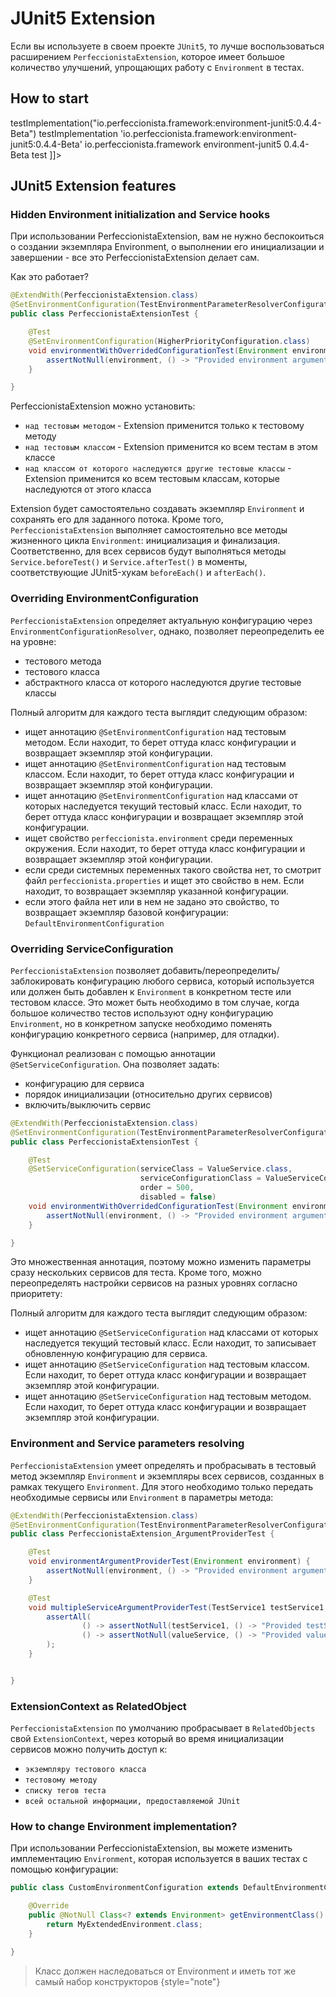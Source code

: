 # JUnit5 Extension

Если вы используете в своем проекте `JUnit5`, то лучше воспользоваться расширением `PerfeccionistaExtension`,
которое имеет большое количество улучшений, упрощающих работу с `Environment` в тестах.

How to start
------------
<tabs>
    <tab title="Gradle (kts)">
        <code-block lang="kotlin">testImplementation("io.perfeccionista.framework:environment-junit5:0.4.4-Beta")</code-block>
    </tab>
    <tab title="Gradle">
        <code-block lang="groovy">testImplementation 'io.perfeccionista.framework:environment-junit5:0.4.4-Beta'</code-block>
    </tab>
    <tab title="Maven">
        <code-block lang="xml"><![CDATA[
            <dependency>
                <group>io.perfeccionista.framework</group>
                <artifactId>environment-junit5</artifactId>
                <version>0.4.4-Beta</version>
                <scope>test</scope>
            </dependency>]]>
        </code-block>
    </tab>
</tabs>

JUnit5 Extension features
-------------------------

### Hidden Environment initialization and Service hooks
При использовании PerfeccionistaExtension, вам не нужно беспокоиться о создании экземпляра Environment,
о выполнении его инициализации и завершении - все это PerfeccionistaExtension делает сам.

Как это работает?
```Java
@ExtendWith(PerfeccionistaExtension.class)
@SetEnvironmentConfiguration(TestEnvironmentParameterResolverConfiguration.class)
public class PerfeccionistaExtensionTest {

    @Test
    @SetEnvironmentConfiguration(HigherPriorityConfiguration.class)
    void environmentWithOverridedConfigurationTest(Environment environment) {
        assertNotNull(environment, () -> "Provided environment argument is null");
    }

}
```
PerfeccionistaExtension можно установить:
- `над тестовым методом` - Extension применится только к тестовому методу
- `над тестовым классом` - Extension применится ко всем тестам в этом классе
- `над классом от которого наследуются другие тестовые классы` - Extension применится ко всем тестовым классам,
  которые наследуются от этого класса

Extension будет самостоятельно создавать экземпляр `Environment` и сохранять его для заданного потока.
Кроме того, `PerfeccionistaExtension` выполняет самостоятельно все методы жизненного цикла `Environment`: 
инициализация и финализация. Соответственно, для всех сервисов будут выполняться методы `Service.beforeTest()`
и `Service.afterTest()` в моменты, соответствующие JUnit5-хукам `beforeEach()` и `afterEach()`.

### Overriding EnvironmentConfiguration
`PerfeccionistaExtension` определяет актуальную конфигурацию через `EnvironmentConfigurationResolver`,
однако, позволяет переопределить ее на уровне:
- тестового метода
- тестового класса
- абстрактного класса от которого наследуются другие тестовые классы

Полный алгоритм для каждого теста выглядит следующим образом:
- ищет аннотацию `@SetEnvironmentConfiguration` над тестовым методом.
  Если находит, то берет оттуда класс конфигурации и возвращает экземпляр этой конфигурации.
- ищет аннотацию `@SetEnvironmentConfiguration` над тестовым классом.
  Если находит, то берет оттуда класс конфигурации и возвращает экземпляр этой конфигурации.
- ищет аннотацию `@SetEnvironmentConfiguration` над классами от которых наследуется текущий тестовый класс.
  Если находит, то берет оттуда класс конфигурации и возвращает экземпляр этой конфигурации.
- ищет свойство `perfeccionista.environment` среди переменных окружения.
  Если находит, то берет оттуда класс конфигурации и возвращает экземпляр этой конфигурации.
- если среди системных переменных такого свойства нет, то смотрит файл `perfeccionista.properties` и
  ищет это свойство в нем. Если находит, то возвращает экземпляр указанной конфигурации.
- если этого файла нет или в нем не задано это свойство,
  то возвращает экземпляр базовой конфигурации: `DefaultEnvironmentConfiguration`

### Overriding ServiceConfiguration
`PerfeccionistaExtension` позволяет добавить/переопределить/заблокировать конфигурацию любого сервиса,
который используется или должен быть добавлен к `Environment` в конкретном тесте или тестовом классе.
Это может быть необходимо в том случае, когда большое количество тестов используют одну конфигурацию
`Environment`, но в конкретном запуске необходимо поменять конфигурацию конкретного сервиса
(например, для отладки).

Функционал реализован с помощью аннотации `@SetServiceConfiguration`. 
Она позволяет задать:
- конфигурацию для сервиса
- порядок инициализации (относительно других сервисов)
- включить/выключить сервис

```Java
@ExtendWith(PerfeccionistaExtension.class)
@SetEnvironmentConfiguration(TestEnvironmentParameterResolverConfiguration.class)
public class PerfeccionistaExtensionTest {

    @Test
    @SetServiceConfiguration(serviceClass = ValueService.class,
                             serviceConfigurationClass = ValueServiceConfiguration.class,
                             order = 500,
                             disabled = false)
    void environmentWithOverridedConfigurationTest(Environment environment) {
        assertNotNull(environment, () -> "Provided environment argument is null");
    }

}
```
Это множественная аннотация, поэтому можно изменить параметры сразу нескольких сервисов для теста.
Кроме того, можно переопределять настройки сервисов на разных уровнях согласно приоритету:

Полный алгоритм для каждого теста выглядит следующим образом:
- ищет аннотацию `@SetServiceConfiguration` над классами от которых наследуется текущий тестовый класс.
  Если находит, то записывает обновленную конфигурацию для сервиса.
- ищет аннотацию `@SetServiceConfiguration` над тестовым классом.
  Если находит, то берет оттуда класс конфигурации и возвращает экземпляр этой конфигурации.
- ищет аннотацию `@SetServiceConfiguration` над тестовым методом.
  Если находит, то берет оттуда класс конфигурации и возвращает экземпляр этой конфигурации.

### Environment and Service parameters resolving
`PerfeccionistaExtension` умеет определять и пробрасывать в тестовый метод экземпляр `Environment` и
экземпляры всех сервисов, созданных в рамках текущего `Environment`.
Для этого необходимо только передать необходимые сервисы или `Environment`
в параметры метода:

```Java
@ExtendWith(PerfeccionistaExtension.class)
@SetEnvironmentConfiguration(TestEnvironmentParameterResolverConfiguration.class)
public class PerfeccionistaExtension_ArgumentProviderTest {

    @Test
    void environmentArgumentProviderTest(Environment environment) {
        assertNotNull(environment, () -> "Provided environment argument is null");
    }

    @Test
    void multipleServiceArgumentProviderTest(TestService1 testService1, ValueService valueService) {
        assertAll(
                () -> assertNotNull(testService1, () -> "Provided testService1 argument is null"),
                () -> assertNotNull(valueService, () -> "Provided valueService argument is null")
        );
    }


}

```

### ExtensionContext as RelatedObject
`PerfeccionistaExtension` по умолчанию пробрасывает в `RelatedObjects` свой `ExtensionContext`,
через который во время инициализации сервисов можно получить доступ к:
- `экземпляру тестового класса`
- `тестовому методу`
- `списку тегов теста`
- `всей остальной информации, предоставляемой JUnit`

### How to change Environment implementation?
При использовании PerfeccionistaExtension, вы можете изменить имплементацию `Environment`,
которая используется в ваших тестах с помощью конфигурации:

```java
public class CustomEnvironmentConfiguration extends DefaultEnvironmentConfiguration {

    @Override
    public @NotNull Class<? extends Environment> getEnvironmentClass() {
        return MyExtendedEnvironment.class;
    }

}
```
> Класс должен наследоваться от Environment и иметь тот же самый набор конструкторов
{style="note"}
